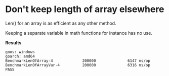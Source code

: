 # Don't keep length of array elsewhere

Len() for an array is as efficient as any other method.

Keeping a separate variable in math functions for instance has no use.

**Results**

```
goos: windows
goarch: amd64
BenchmarkLenOfArray-4             200000              6147 ns/op
BenchmarkLenOfArrayVar-4          200000              6316 ns/op
PASS   
```

 
 
 